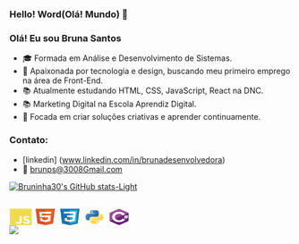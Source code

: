 ### Hello! Word(Olá! Mundo) 👋
### Olá! Eu sou Bruna Santos

- 🎓 Formada em Análise e Desenvolvimento de Sistemas.
- 🌟 Apaixonada por tecnologia e design, buscando meu primeiro emprego na área de Front-End.
- 📚 Atualmente estudando HTML, CSS, JavaScript, React  na DNC. 
- 📚 Marketing Digital na Escola Aprendiz Digital.
- 🚀 Focada em criar soluções criativas e aprender continuamente.

### Contato:
- [linkedin] (www.linkedin.com/in/brunadesenvolvedora)  
- 📩 brunps@3008Gmail.com


[![Bruninha30's GitHub stats-Light](https://github-readme-stats.vercel.app/api?username=Bruninha30&show_icons=true&theme=default#gh-light-mode-only)](https://github.com/Bruninha30/github-readme-stats#gh-light-mode-only)

<div style="display: inline_block"><br>
  <img align="center" alt="Bruna-Js" height="30" width="40" src="https://raw.githubusercontent.com/devicons/devicon/master/icons/javascript/javascript-plain.svg">
  <img align="center" alt="Bruna-HTML" height="30" width="40" src="https://raw.githubusercontent.com/devicons/devicon/master/icons/html5/html5-original.svg">
  <img align="center" alt="Bruna-CSS" height="30" width="40" src="https://raw.githubusercontent.com/devicons/devicon/master/icons/css3/css3-original.svg">
  <img align="center" alt="Bruna-Python" height="30" width="40" src="https://raw.githubusercontent.com/devicons/devicon/master/icons/python/python-original.svg">
  <img align="center" alt="Bruna-Csharp" height="30" width="40" src="https://raw.githubusercontent.com/devicons/devicon/master/icons/csharp/csharp-original.svg">
</div>

<div>
    <a href = "brunasp3008@gmail.com"><img src="https://img.shields.io/badge/-Gmail-%23333?style=for-the-badge&logo=gmail&logoColor=white" target="_blank"></a>
</div>
